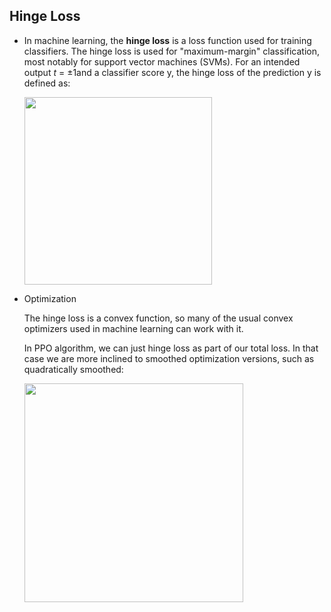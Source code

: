 ## Hinge Loss

- In machine learning, the **hinge loss** is a loss function used for training classifiers. The hinge loss is used for "maximum-margin" classification, most notably for support vector machines (SVMs). For an intended output *t* = ±1and a classifier score y, the hinge loss of the prediction y is defined as:

  <img src="https://ws1.sinaimg.cn/large/006tNc79gy1fppzzop3snj30a601ydft.jpg" width="300px"/>

- Optimization

  The hinge loss is a convex function, so many of the usual convex optimizers used in machine learning can work with it.

  In PPO algorithm, we can just hinge loss as part of our total loss. In that case we are more inclined to smoothed optimization versions, such as quadratically smoothed:

  <img src="https://ws2.sinaimg.cn/large/006tNc79gy1fpq04fsqewj30c802wq2z.jpg"  width="350px" />

  ​
